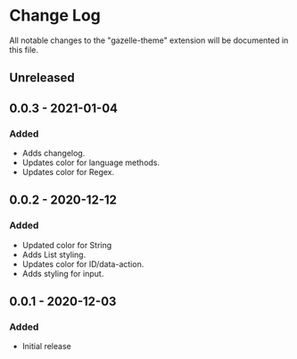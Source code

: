 # Change Log

All notable changes to the "gazelle-theme" extension will be documented in this file.


## Unreleased

## 0.0.3 - 2021-01-04
### Added
- Adds changelog.
- Updates color for language methods.
- Updates color for Regex.

## 0.0.2 - 2020-12-12
### Added
- Updated color for String
- Adds List styling.
- Updates color for ID/data-action.
- Adds styling for input.

## 0.0.1 - 2020-12-03
### Added
- Initial release
